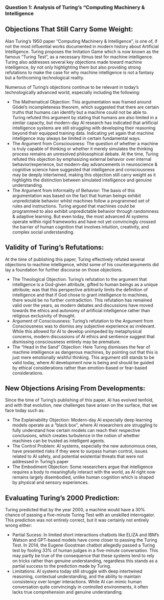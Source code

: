 ### Question 1: Analysis of Turing’s “Computing Machinery & Intelligence
## Objections That Still Carry Some Weight:
Alan Turing’s 1950 paper “Computing Machinery & Intelligence”, is one of, if not the most influential works documented in modern history about Artificial Intelligence. Turing proposes the Imitation Game which is now known as the famous “Turing Test”, as a necessary litmus test for machine intelligence. Turing also addresses several key objections made toward machine intelligence, by not only highlighting them but also providing strong refutations to make the case for why machine intelligence is not a fantasy but a forthcoming technological reality. 

Numerous of Turing’s objections continue to be relevant in today’s technologically advanced world, especially including the following:
* The Mathematical Objection: This argumentation was framed around Gödel’s incompleteness theorem, which suggested that there are certain truths that humans can identify but a machine could not be able to. Turing refuted this argument by stating that humans are also limited in a similar capacity, but modern-day AI research has indicated that artificial intelligence systems are still struggling with developing their reasoning beyond their equipped training data. Indicating yet again that machine intelligence may always be limited in certain fundamental ways. 
* The Argument from Consciousness: The question of whether a machine is truly capable of thinking or whether it merely simulates the thinking process remains an unresolved philosophical debate. At the time, Turing refuted this objection by emphasizing external behavior over internal behavior/experience, but modern-day advancements in neuroscience & cognitive science have suggested that intelligence and consciousness may be deeply intertwined, making this objection still carry weight as it highlights the distinction between simulated intelligence and genuine understanding.
* The Argument from Informality of Behavior: The basis of this argumentation was based on the fact that human beings exhibit unpredictable behavior whilst machines follow a programmed set of rules and instructions. Turing argued that machines could be programmed to also exhibit unpredictable behavior through randomness & adaptive learning. But even today, the most advanced AI systems operate within rigid frameworks and have not yet convincingly crossed the barrier of human cognition that involves intuition, creativity, and complex social understanding.

## Validity of Turing’s Refutations:
At the time of publishing this paper, Turing effectively refuted several objections to machine intelligence, whilst some of his counterarguments did lay a foundation for further discourse on those objections. 
* The Theological Objection: Turing’s refutation to the argument that intelligence is a God-given attribute, gifted to human beings as a unique attribute; was that this perspective arbitrarily limits the definition of intelligence and that if God chose to grant intelligence to machines, there would be no further contradiction. This refutation has remained valid over the years, as modern debates and discussions have moved towards the ethics and autonomy of artificial intelligence rather than religious exclusivity of thought. 
* Argument of Consciousness: Turing’s refutation to the Argument from Consciousness was to dismiss any subjective experience as irrelevant. While this allowed for AI to develop unimpeded by metaphysical concerns, modern discussions of AI ethics and sentience suggest that dismissing consciousness entirely may be premature.
* The “Head in the Sand” Objection: Here Turing dismisses the fear of machine intelligence as dangerous machines, by pointing out that this is just mere emotionally wishful thinking. This argument still stands to be valid today, where AI development now is being and should be guided by ethical considerations rather than emotion-based or fear-based considerations.

## New Objections Arising From Developments:
Since the time of Turing’s publishing of this paper, AI has evolved tenfold, and with that evolution, new challenges have arisen on the surface, that we face today such as:
* The Explainability Objection: Modern-day AI especially deep learning models operate as a “black box”, where AI researchers are struggling to fully understand how certain models can reach their respective conclusions, which creates turbulence in the notion of whether machines can be trusted as intelligent agents. 
* The Control Problem: AI systems, especially the new autonomous ones, have presented risks if they were to surpass human control, issues related to AI safety, and potential existential threats that were not addressed in Turing’s paper
* The Embodiment Objection: Some researchers argue that intelligence requires a body to meaningfully interact with the world, as AI right now remains largely disembodied, unlike human cognition which is shaped by physical and sensory experiences.

## Evaluating Turing’s 2000 Prediction:
Turing predicted that by the year 2000, a machine would have a 30% chance of passing a five-minute Turing Test with an unskilled interrogator. This prediction was not entirely correct, but it was certainly not entirely wrong either:
* Partial Sucess: In limited short interactions chatbots like ELIZA and IBM’s Watson and GPT-based models have come closer to passing the Turing Test. In 2014, the Eugene Goostman chatbot allegedly passed a Turing test by fooling 33% of human judges in a five-minute conversation. This may partly be true of the consequence that these systems tend to rely on tricks rather than genuine understanding, regardless this stands as a partial success to the prediction made by Turing. 
* Limitations: AI systems today still struggle with deep intertwined reasoning, contextual understanding, and the ability to maintain consistency over longer interactions. While AI can mimic human conversation quite convincingly in controlled environments, it often lacks true comprehension and genuine understanding. 

